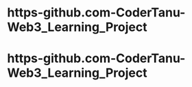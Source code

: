 # https-github.com-CoderTanu-Web3_Learning_Project
# https-github.com-CoderTanu-Web3_Learning_Project
